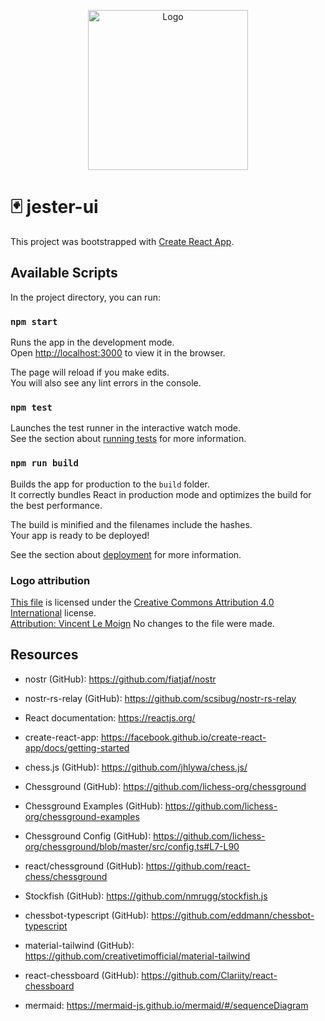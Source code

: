 
<p align="center">
    <img src="https://github.com/theborakompanioni/pgnrui/raw/master/pgnr-ui/public/logo512.png" alt="Logo" width="256" />
</p>

🃏 jester-ui
===

This project was bootstrapped with [Create React App](https://github.com/facebook/create-react-app).

## Available Scripts

In the project directory, you can run:

### `npm start`

Runs the app in the development mode.\
Open [http://localhost:3000](http://localhost:3000) to view it in the browser.

The page will reload if you make edits.\
You will also see any lint errors in the console.

### `npm test`

Launches the test runner in the interactive watch mode.\
See the section about [running tests](https://facebook.github.io/create-react-app/docs/running-tests) for more information.

### `npm run build`

Builds the app for production to the `build` folder.\
It correctly bundles React in production mode and optimizes the build for the best performance.

The build is minified and the filenames include the hashes.\
Your app is ready to be deployed!

See the section about [deployment](https://facebook.github.io/create-react-app/docs/deployment) for more information.


### Logo attribution
[This file](https://github.com/theborakompanioni/pgnrui/raw/master/pgnr-ui/public/logo512.png) is licensed under the [Creative Commons Attribution 4.0 International](https://creativecommons.org/licenses/by/4.0/) license. 	
[Attribution: Vincent Le Moign](https://commons.wikimedia.org/wiki/File:683-joker.svg)
No changes to the file were made.


## Resources
- nostr (GitHub): https://github.com/fiatjaf/nostr
- nostr-rs-relay (GitHub): https://github.com/scsibug/nostr-rs-relay

- React documentation: https://reactjs.org/
- create-react-app: https://facebook.github.io/create-react-app/docs/getting-started

- chess.js (GitHub): https://github.com/jhlywa/chess.js/
- Chessground (GitHub): https://github.com/lichess-org/chessground
- Chessground Examples (GitHub): https://github.com/lichess-org/chessground-examples
- Chessground Config (GitHub): https://github.com/lichess-org/chessground/blob/master/src/config.ts#L7-L90
- react/chessground (GitHub): https://github.com/react-chess/chessground

- Stockfish (GitHub): https://github.com/nmrugg/stockfish.js
- chessbot-typescript (GitHub): https://github.com/eddmann/chessbot-typescript

- material-tailwind (GitHub): https://github.com/creativetimofficial/material-tailwind

- react-chessboard (GitHub): https://github.com/Clariity/react-chessboard

- mermaid: https://mermaid-js.github.io/mermaid/#/sequenceDiagram
